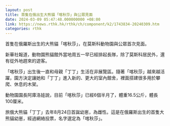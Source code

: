 ```yaml
---
layout: post
title: 首隻在俄出生大熊貓「喀秋莎」與公眾見面
date: 2024-03-09 05:47:48.000000000 +08:00
link: https://news.rthk.hk/rthk/ch/component/k2/1743834-20240309.htm
categories: rthk
---
```


首隻在俄羅斯出生的大熊貓「喀秋莎」，在莫斯科動物園與公眾首次見面。

新華社報道，動物園熊貓館外當地周五一早已經排起長隊，除了莫斯科居民外，還有從外地趕來的遊客。

「喀秋莎」出生後一直和母親「丁丁」生活在非展覽區。隨著「喀秋莎」越來越活躍，園方決定讓她和「丁丁」進入新的、更大的室內館舍，裡面搭建很多用於攀爬、休息的木架。

動物園園長阿庫洛娃說，目前「喀秋莎」已經6個半月了，體重16.5公斤，體長100厘米。

旅俄大熊貓「丁丁」去年8月24日首誕幼崽，為雌性。這是在俄羅斯出生的首隻大熊貓幼崽，經過網絡投票，名字選定為「喀秋莎」。
